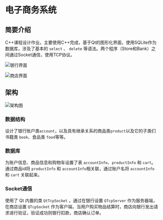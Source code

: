 # 电子商务系统

## 简要介绍

C++课程设计作业。主要使用C++完成，基于Qt的图形化界面，使用SQLite作为数据库，涉及了基本的 `select` 、 `delete` 等语法。两个程序（Store和Bank）之间通过Socket通信，使用TCP协议。

![银行界面](http://7xr64j.com1.z0.glb.clouddn.com/school-project/ecommerce/1.png)

![商店界面](http://7xr64j.com1.z0.glb.clouddn.com/school-project/ecommerce/2.png)

## 架构

![架构图](http://7xr64j.com1.z0.glb.clouddn.com/school-project/ecommerce/%E7%BB%98%E5%9B%BE1.jpg)

### 数据结构

设计了银行账户类`account`，以及具有继承关系的商品类`product`以及它的子类们书籍类 `book`、食品类 `food`等等。

### 数据库

为账户信息、商品信息和购物车设置了表 `accountInfo`、`productInfo` 和 `cart`。通过商品id将 `productInfo` 和 `accountInfo`相关联，通过账户名将 `accountInfo` 和 `cart` 关联起来。

### Socket通信

使用了 Qt 内置的类 `QtTcpSocket` ，通过在银行设置 `QTcpServer` 作为服务器端，在商店设置 `QTcpSocket` 作为客户端，当用户购买物品结算时，商店向银行发出请求进行验证，验证成功则银行扣款，商店确认订单。
